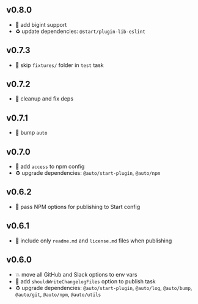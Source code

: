 ## v0.8.0

* 🐞 add bigint support
* ♻️ update dependencies: `@start/plugin-lib-eslint`

## v0.7.3

* 🐞 skip `fixtures/` folder in `test` task

## v0.7.2

* 🐞 cleanup and fix deps

## v0.7.1

* 🐞 bump `auto`

## v0.7.0

* 🌱 add `access` to npm config
* ♻️ upgrade dependencies: `@auto/start-plugin`, `@auto/npm`

## v0.6.2

* 🐞 pass NPM options for publishing to Start config

## v0.6.1

* 🐞 include only `readme.md` and `license.md` files when publishing

## v0.6.0

* 💥 move all GitHub and Slack options to env vars
* 🌱 add `shouldWriteChangelogFiles` option to publish task
* ♻️ upgrade dependencies: `@auto/start-plugin`, `@auto/log`, `@auto/bump`, `@auto/git`, `@auto/npm`, `@auto/utils`

